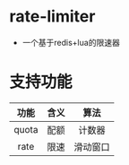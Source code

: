 # rate-limiter
- 一个基于redis+lua的限速器

# 支持功能
| 功能  | 含义  |   算法   |
| :---: | :---: | :------: |
| quota | 配额  |  计数器  |
| rate  | 限速  | 滑动窗口 |